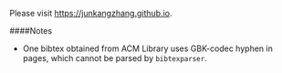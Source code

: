 Please visit https://junkangzhang.github.io.

####Notes
- One bibtex obtained from ACM Library uses GBK-codec hyphen in pages, which cannot be parsed by `bibtexparser`. 